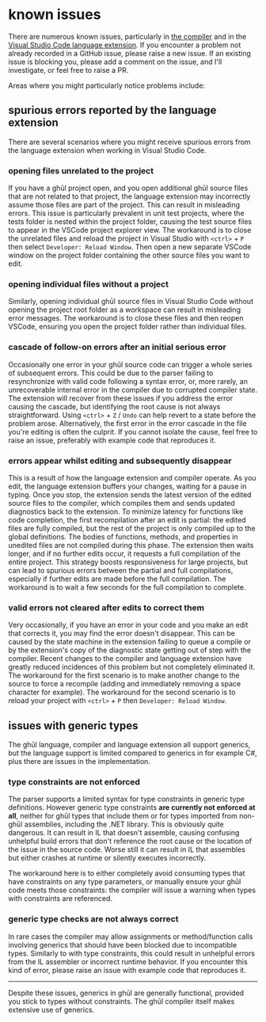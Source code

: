 # known issues

There are numerous known issues, particularly in [the compiler](https://github.com/degory/ghul/issues) and in the [Visual Studio Code language extension](https://github.com/degory/ghul-vsce/issues). If you encounter a problem not already recorded in a GitHub issue, please raise a new issue. If an existing issue is blocking you, please add a comment on the issue, and I'll investigate, or feel free to raise a PR.

Areas where you might particularly notice problems include:

## spurious errors reported by the language extension

There are several scenarios where you might receive spurious errors from the language extension when working in Visual Studio Code.

### opening files unrelated to the project
If you have a ghūl project open, and you open additional ghūl source files that are not related to that project, the language extension may incorrectly assume those files are part of the project. This can result in misleading errors. This issue is particularly prevalent in unit test projects, where the tests folder is nested within the project folder, causing the test source files to appear in the VSCode project explorer view. The workaround is to close the unrelated files and reload the project in Visual Studio with `<ctrl>` + `P` then select `Developer: Reload Window`. Then open a new separate VSCode window on the project folder containing the other source files you want to edit.

### opening individual files without a project
Similarly, opening individual ghūl source files in Visual Studio Code without opening the project root folder as a workspace can result in misleading error messages. The workaround is to close these files and then reopen VSCode, ensuring you open the project folder rather than individual files.

### cascade of follow-on errors after an initial serious error
Occasionally one error in your ghūl source code can trigger a whole series of subsequent errors. This could be due to the parser failing to resynchronize with valid code following a syntax error, or, more rarely, an unrecoverable internal error in the compiler due to corrupted compiler state. The extension will recover from these issues if you address the error causing the cascade, but identifying the root cause is not always straightforward. Using `<ctrl>` + `Z` / `Undo` can help revert to a state before the problem arose. Alternatively, the first error in the error cascade in the file you're editing is often the culprit. If you cannot isolate the cause, feel free to raise an issue, preferably with example code that reproduces it.

### errors appear whilst editing and subsequently disappear
This is a result of how the language extension and compiler operate. As you edit, the language extension buffers your changes, waiting for a pause in typing. Once you stop, the extension sends the latest version of the edited source files to the compiler, which compiles them and sends updated diagnostics back to the extension. To minimize latency for functions like code completion, the first recompilation after an edit is partial: the edited files are fully compiled, but the rest of the project is only compiled up to the global definitions. The bodies of functions, methods, and properties in unedited files are not compiled during this phase. The extension then waits longer, and if no further edits occur, it requests a full compilation of the entire project. This strategy boosts responsiveness for large projects, but can lead to spurious errors between the partial and full compilations, especially if further edits are made before the full compilation. The workaround is to wait a few seconds for the full compilation to complete.

### valid errors not cleared after edits to correct them
Very occasionally, if you have an error in your code and you make an edit that corrects it, you may find the error doesn't disappear. This can be caused by the state machine in the extension failing to queue a compile or by the extension's copy of the diagnostic state getting out of step with the compiler. Recent changes to the compiler and language extension have greatly reduced incidences of this problem but not completely eliminated it. The workaround for the first scenario is to make another change to the source to force a recompile (adding and immediately removing a space character for example). The workaround for the second scenario is to reload your project with `<ctrl>` + `P` then `Developer: Reload Window`.

## issues with generic types

The ghūl language, compiler and language extension all support generics, but the language support is limited compared to generics in for example C#, plus there are issues in the implementation.

### type constraints are not enforced
The parser supports a limited syntax for type constraints in generic type definitions. However generic type constraints **are currently not enforced at all**, neither for ghūl types that include them or for types imported from non-ghūl assemblies, including the .NET library. This is obviously quite dangerous. It can result in IL that doesn't assemble, causing confusing unhelpful build errors that don't reference the root cause or the location of the issue in the source code. Worse still it can result in IL that assembles but either crashes at runtime or silently executes incorrectly.

The workaround here is to either completely avoid consuming types that have constraints on any type parameters, or manually ensure your ghūl code meets those constraints: the compiler will issue a warning when types with constraints are referenced.

### generic type checks are not always correct
In rare cases the compiler may allow assignments or method/function calls involving generics that should have been blocked due to incompatible types. Similarly to with type constraints, this could result in unhelpful errors from the IL assembler or incorrect runtime behavior. If you encounter this kind of error, please raise an issue with example code that reproduces it.

------
Despite these issues, generics in ghūl are generally functional, provided you stick to types without constraints. The ghūl compiler itself makes extensive use of generics.
